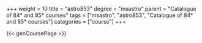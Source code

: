 +++
weight = 10
title = "astro853"
degree = "msastro"
parent = "Catalogue of 84* and 85* courses"
tags = ["msastro", "astro853", "Catalogue of 84* and 85* courses"]
categories = ["course"]
+++

{{< genCoursePage >}}

